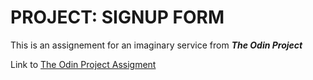 # PROJECT: SIGNUP FORM

This is an assignement for an imaginary service from ***The Odin Project***

Link to [The Odin Project Assigment](https://www.theodinproject.com/lessons/node-path-intermediate-html-and-css-sign-up-form)


